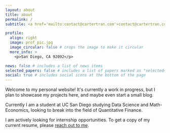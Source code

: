 ```yaml
---
layout: about
title: about
permalink: /
subtitle: <a href='mailto:contact@cartertran.com'>contact@cartertran.com</a>.

profile:
  align: right
  image: prof_pic.jpg
  image_circular: false # crops the image to make it circular
  more_info: >
    <p>San Diego, CA 92092</p>

news: false # includes a list of news items
selected_papers: false # includes a list of papers marked as "selected={true}"
social: true # includes social icons at the bottom of the page
---
```


Welcome to my personal website! It's currently a work in progress, but I plan to showcase my projects here, and maybe even start a small blog.

Currently I am a student at UC San Diego studying Data Science and Math-Economics, looking to break into the field of Quantitative Finance.

I am actively looking for internship opportunities. To get a copy of my current resume, please [reach out to me](mailto:contact@cartertran.com).
